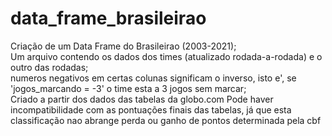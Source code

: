 # data_frame_brasileirao
Criação de um Data Frame do Brasileirao (2003-2021); <br>
Um arquivo contendo os dados dos times (atualizado rodada-a-rodada) e o outro das rodadas; <br>
numeros negativos em certas colunas significam o inverso, isto e', se 'jogos_marcando = -3' o time esta a 3 jogos sem marcar; <br>
Criado a partir dos dados das tabelas da globo.com
Pode haver incompatibilidade com as pontuações finais das tabelas, já que esta classificação nao abrange perda ou ganho de pontos determinada pela cbf 
